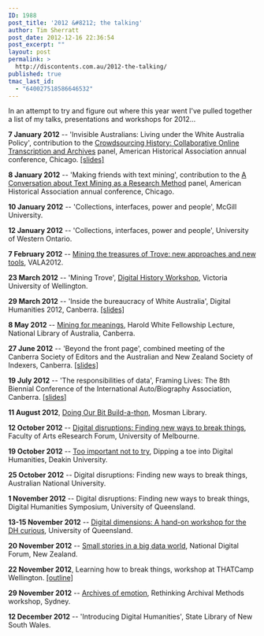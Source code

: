 ```yaml
---
ID: 1988
post_title: '2012 &#8212; the talking'
author: Tim Sherratt
post_date: 2012-12-16 22:36:54
post_excerpt: ""
layout: post
permalink: >
  http://discontents.com.au/2012-the-talking/
published: true
tmac_last_id:
  - "640027518586646532"
---
```

In an attempt to try and figure out where this year went I've pulled together a list of my talks, presentations and workshops for 2012...

<strong>7 January 2012</strong> -- 'Invisible Australians: Living under the White Australia Policy', contribution to the <a href="http://aha.confex.com/aha/2012/webprogram/Session6679.html">Crowdsourcing History: Collaborative Online Transcription and Archives</a> panel, American Historical Association annual conference, Chicago. <a href="http://www.slideshare.net/wragge/invisible-australians">[slides]</a>

<strong>8 January 2012</strong> -- 'Making friends with text mining', contribution to the <a href="http://aha.confex.com/aha/2012/webprogram/Session6143.html">A Conversation about Text Mining as a Research Method</a> panel, American Historical Association annual conference, Chicago.

<strong>10 January 2012</strong> -- 'Collections, interfaces, power and people', McGill University.

<strong>12 January 2012</strong> -- 'Collections, interfaces, power and people', University of Western Ontario.

<strong>7 February 2012</strong> -- <a href="http://discontents.com.au/mining-the-treasures-of-trove/">Mining the treasures of Trove: new approaches and new tools</a>, VALA2012.

<strong>23 March 2012</strong> -- 'Mining Trove', <a href="http://victoria.ac.nz/wtapress/research/digital-history-workshop-2012">Digital History Workshop</a>, Victoria University of Wellington.

<strong>29 March 2012</strong> -- 'Inside the bureaucracy of White Australia', Digital Humanities 2012, Canberra. <a href="http://www.slideshare.net/wragge/inside-the-bureaucracy-of-white-australia">[slides]</a>

<strong>8 May 2012</strong> -- <a href="http://discontents.com.au/mining-for-meanings/">Mining for meanings</a>, Harold White Fellowship Lecture, National Library of Australia, Canberra.

<strong>27 June 2012</strong> -- 'Beyond the front page', combined meeting of the Canberra Society of Editors and the Australian and New Zealand Society of Indexers, Canberra. <a href="http://www.slideshare.net/wragge/beyond-the-front-page">[slides]</a>

<strong>19 July 2012</strong> -- 'The responsibilities of data', Framing Lives: The 8th Biennial Conference of the International Auto/Biography Association, Canberra. <a href="http://www.slideshare.net/wragge/the-responsibilities-of-data-reconstructing-lives-from-the-records-of-the-white-australia-policy-13768896">[slides]</a>

<strong>11 August 2012</strong>, <a href="http://discontents.com.au/doing-our-bit-build-a-thon/">Doing Our Bit Build-a-thon</a>, Mosman Library.

<strong>12 October 2012</strong> -- <a href="http://discontents.com.au/digital-disruptions-finding-new-ways-to-break-things/">Digital disruptions: Finding new ways to break things</a>, Faculty of Arts eResearch Forum, University of Melbourne.

<strong>19 October 2012</strong> -- <a href="http://discontents.com.au/digital-disruptions-finding-new-ways-to-break-things/">Too important not to try</a>, Dipping a toe into Digital Humanities, Deakin University.

<strong>25 October 2012</strong> -- Digital disruptions: Finding new ways to break things, Australian National University.

<strong>1 November 2012</strong> -- Digital disruptions: Finding new ways to break things, Digital Humanities Symposium, University of Queensland.

<strong>13-15 November 2012</strong> -- <a href="http://dhistory.org/learning/2012/11/digital-dimensions-an-intensive-hands-on-workshop-for-the-dh-curious/">Digital dimensions: A hand-on workshop for the DH curious</a>, University of Queensland.

<strong>20 November 2012</strong> -- <a href="http://discontents.com.au/small-stories-in-a-big-data-world/">Small stories in a big data world</a>, National Digital Forum, New Zealand.

<strong>22 November 2012</strong>, Learning how to break things, workshop at THATCamp Wellington. <a href="http://bit.ly/thatcamp-breaking-things">[outline]</a>

<strong>29 November 2012</strong> -- <a href="http://discontents.com.au/archives-of-emotion/">Archives of emotion</a>, Rethinking Archival Methods workshop, Sydney.

<strong>12 December 2012</strong> -- 'Introducing Digital Humanities', State Library of New South Wales.
